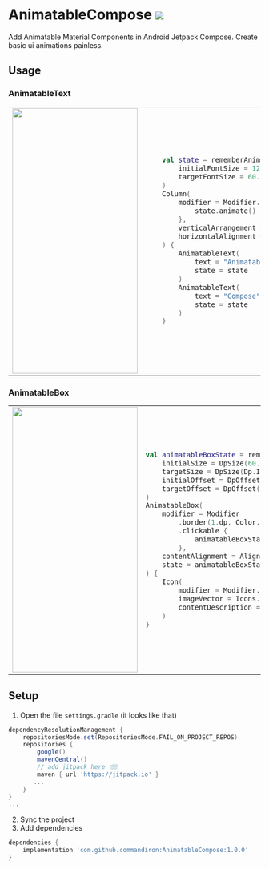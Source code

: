 # AnimatableCompose [![](https://jitpack.io/v/commandiron/AnimatableCompose.svg)](https://jitpack.io/#commandiron/AnimatableCompose)

Add Animatable Material Components in Android Jetpack Compose. Create basic ui animations painless.

## Usage

### AnimatableText

<table border="0">
<tr>
<td>
    <img src="https://user-images.githubusercontent.com/50905347/195865007-3c1b2670-d0eb-41ae-9a0d-5757ff63779e.gif" width="250" height="530">
</td>
<td>
    
```kotlin
    val state = rememberAnimatableTextState(
        initialFontSize = 12.sp,
        targetFontSize = 60.sp
    )
    Column(
        modifier = Modifier.fillMaxSize().clickable {
            state.animate()
        },
        verticalArrangement = Arrangement.Center,
        horizontalAlignment = Alignment.CenterHorizontally
    ) {
        AnimatableText(
            text = "Animatable",
            state = state
        )
        AnimatableText(
            text = "Compose",
            state = state
        )
    }
```
</td>
</tr>
</table>

### AnimatableBox

<table border="0">
<tr>
<td>
    <img src="https://user-images.githubusercontent.com/50905347/195865007-3c1b2670-d0eb-41ae-9a0d-5757ff63779e.gif" width="250" height="530">
</td>
<td>
    
```kotlin
val animatableBoxState = rememberAnimatableBoxState(
    initialSize = DpSize(60.dp, 60.dp),
    targetSize = DpSize(Dp.Infinity, 120.dp),
    initialOffset = DpOffset(x = 0.dp, y = 0.dp),
    targetOffset = DpOffset(x = 0.dp, y = - Dp.Infinity)
)
AnimatableBox(
    modifier = Modifier
        .border(1.dp, Color.Red)
        .clickable {
            animatableBoxState.animate()
        },
    contentAlignment = Alignment.TopEnd,
    state = animatableBoxState,
) {
    Icon(
        modifier = Modifier.padding(8.dp),
        imageVector = Icons.Default.Add,
        contentDescription = null
    )
}

```
</td>
</tr>
</table>

## Setup
1. Open the file `settings.gradle` (it looks like that)
```groovy
dependencyResolutionManagement {
    repositoriesMode.set(RepositoriesMode.FAIL_ON_PROJECT_REPOS)
    repositories {
        google()
        mavenCentral()
        // add jitpack here 👇🏽
        maven { url 'https://jitpack.io' }
       ...
    }
} 
...
```
2. Sync the project
3. Add dependencies
```groovy
dependencies {
    implementation 'com.github.commandiron:AnimatableCompose:1.0.0'
}
```
